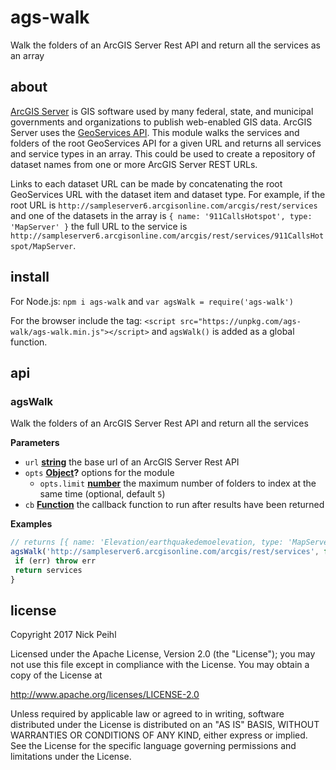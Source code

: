 # ags-walk

Walk the folders of an ArcGIS Server Rest API and return all the services as an
array

## about

[ArcGIS Server](http://server.arcgis.com) is GIS software used by many federal, state, and municipal governments and organizations to publish web-enabled GIS data. ArcGIS Server uses the [GeoServices API](https://geoservices.github.io/). This module walks the services and folders of the root GeoServices API for a given URL and returns all services and service types in an array. This could be used to create a repository of dataset names from one or more ArcGIS Server REST URLs.

Links to each dataset URL can be made by concatenating the root GeoServices URL with the dataset item and dataset type. For example, if the root URL is `http://sampleserver6.arcgisonline.com/arcgis/rest/services` and one of the datasets in the array is `{ name: '911CallsHotspot', type: 'MapServer' }` the full URL to the service is `http://sampleserver6.arcgisonline.com/arcgis/rest/services/911CallsHotspot/MapServer`.

## install

For Node.js:
`npm i ags-walk`
and
`var agsWalk = require('ags-walk')`

For the browser include the tag:
`<script src="https://unpkg.com/ags-walk/ags-walk.min.js"></script>`
and `agsWalk()` is added as a global function.

## api

<!-- Generated by documentation.js. Update this documentation by updating the source code. -->

### agsWalk

Walk the folders of an ArcGIS Server Rest API
and return all the services

**Parameters**

-   `url` **[string](https://developer.mozilla.org/en-US/docs/Web/JavaScript/Reference/Global_Objects/String)** the base url of an ArcGIS Server Rest API
-   `opts` **[Object](https://developer.mozilla.org/en-US/docs/Web/JavaScript/Reference/Global_Objects/Object)?** options for the module
    -   `opts.limit` **[number](https://developer.mozilla.org/en-US/docs/Web/JavaScript/Reference/Global_Objects/Number)** the maximum number of folders to
        index at the same time (optional, default `5`)
-   `cb` **[Function](https://developer.mozilla.org/en-US/docs/Web/JavaScript/Reference/Statements/function)** the callback function to run after
    results have been returned

**Examples**

```javascript
// returns [{ name: 'Elevation/earthquakedemoelevation, type: 'MapServer'}...]
agsWalk('http://sampleserver6.arcgisonline.com/arcgis/rest/services', function(err, services) {
 if (err) throw err
 return services
}
```



## license

Copyright 2017 Nick Peihl

Licensed under the Apache License, Version 2.0 (the "License"); you may not use this file except in compliance with the License. You may obtain a copy of the License at

   <http://www.apache.org/licenses/LICENSE-2.0>

Unless required by applicable law or agreed to in writing, software distributed under the License is distributed on an "AS IS" BASIS, WITHOUT WARRANTIES OR CONDITIONS OF ANY KIND, either express or implied. See the License for the specific language governing permissions and limitations under the License.
